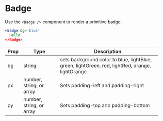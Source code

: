 
# Badge

Use the `<Badge />` component to render a primitive badge.

```.jsx
<Badge bg='blue'
  Hello
</Badge>
```

Prop | Type | Description
---|---|---
bg | string | sets background color to blue, lightBlue, green, lightGreen, red, lightRed, orange, lightOrange
px | number, string, or array | Sets padding-left and padding-right
py | number, string, or array | Sets padding-top and padding-bottom
